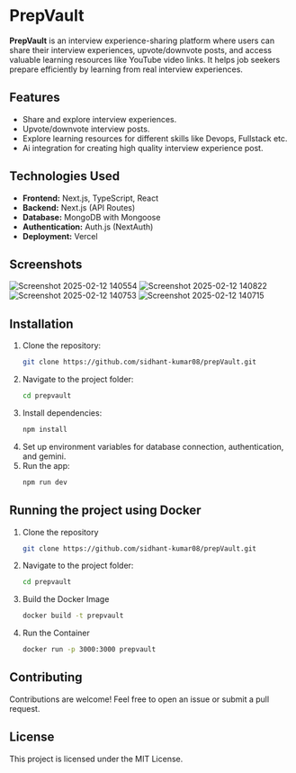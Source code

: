 # PrepVault

**PrepVault** is an interview experience-sharing platform where users can share their interview experiences, upvote/downvote posts, and access valuable learning resources like YouTube video links. It helps job seekers prepare efficiently by learning from real interview experiences.

## Features
- Share and explore interview experiences.
- Upvote/downvote interview posts.
- Explore learning resources for different skills like Devops, Fullstack etc.
- Ai integration for creating high quality interview experience post.

## Technologies Used
- **Frontend:** Next.js, TypeScript, React
- **Backend:** Next.js (API Routes)
- **Database:** MongoDB with Mongoose
- **Authentication:** Auth.js (NextAuth)
- **Deployment:** Vercel

## Screenshots
![Screenshot 2025-02-12 140554](https://github.com/user-attachments/assets/e66001d3-2c4a-43d0-821d-8640fcae2ba8)
![Screenshot 2025-02-12 140822](https://github.com/user-attachments/assets/557f241a-d3ef-4801-85ed-3695301bb089)
![Screenshot 2025-02-12 140753](https://github.com/user-attachments/assets/90116ece-0897-4699-b91f-ea3a33bab3cd)
![Screenshot 2025-02-12 140715](https://github.com/user-attachments/assets/5551af7f-17f1-4680-aa6d-4ec88323b73e)


## Installation
1. Clone the repository:
    ```bash
    git clone https://github.com/sidhant-kumar08/prepVault.git
    ```
2. Navigate to the project folder:
    ```bash
    cd prepvault
    ```
3. Install dependencies:
    ```bash
    npm install
    ```
4. Set up environment variables for database connection, authentication, and gemini.
5. Run the app:
    ```bash
    npm run dev
    ```


## Running the project using Docker

1. Clone the repository
     ```bash
    git clone https://github.com/sidhant-kumar08/prepVault.git
    ```
2. Navigate to the project folder:
    ```bash
    cd prepvault
    ```
    
3. Build the Docker Image
   ```bash
   docker build -t prepvault
   ```

4. Run the Container
   ```bash
   docker run -p 3000:3000 prepvault
   ```
    

## Contributing
Contributions are welcome! Feel free to open an issue or submit a pull request.

## License
This project is licensed under the MIT License.
